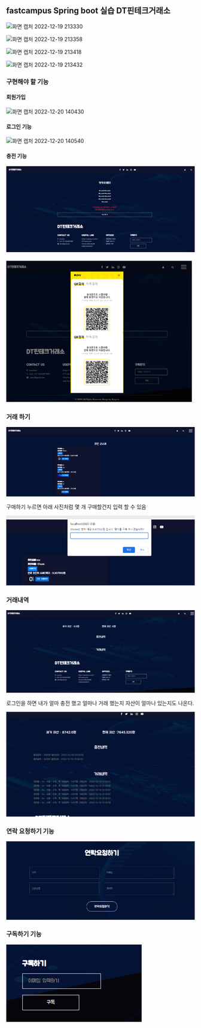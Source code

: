 ## fastcampus Spring boot 실습 DT핀테크거래소

![화면 캡처 2022-12-19 213330](https://user-images.githubusercontent.com/105026909/208427413-a9cd59b5-ace3-4fd0-a67d-c8c267a53e51.png)

![화면 캡처 2022-12-19 213358](https://user-images.githubusercontent.com/105026909/208427449-aea6d096-feaa-4bf4-b263-a9402ab79148.png)

![화면 캡처 2022-12-19 213418](https://user-images.githubusercontent.com/105026909/208427493-ce9ec24c-006c-402d-808b-982af4907ae7.png)

![화면 캡처 2022-12-19 213432](https://user-images.githubusercontent.com/105026909/208427526-ce259fb0-f35a-4203-af86-05fea171e127.png)


### 구현해야 할 기능 

#### 회원가입

![화면 캡처 2022-12-20 140430](https://user-images.githubusercontent.com/105026909/208588003-3b7d4d9f-8aa0-444b-843f-a551022abc85.png)


#### 로그인 기능


![화면 캡처 2022-12-20 140540](https://user-images.githubusercontent.com/105026909/208588097-5c39cf28-d277-4b29-95f1-89bba8361cbe.png)


#### 충전 기능 

![img_8.png](img_8.png)


![img_1.png](img_1.png)

### 거래 하기 


![img_2.png](img_2.png)


구매하기 누르면 아래 사진처럼 몇 개 구매할건지 입력 할 수 있음

![img_3.png](img_3.png)

### 거래내역 

![img_4.png](img_4.png)

로그인을 하면 내가 얼마 충전 했고 얼마나 거래 했는지 자산이 얼마나 있는지도 나온다. 

![img_5.png](img_5.png)

### 연락 요청하기 기능

![img_6.png](img_6.png)


### 구독하기 기능 
![img_7.png](img_7.png)